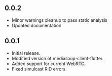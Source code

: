 ## 0.0.2

* Minor warnings cleanup to pass static analysis
* Updated documentation 

## 0.0.1

* Initial release.
* Modified version of mediasoup-client-flutter.
* Added support for current WebRTC.
* Fixed simulcast RID errors.